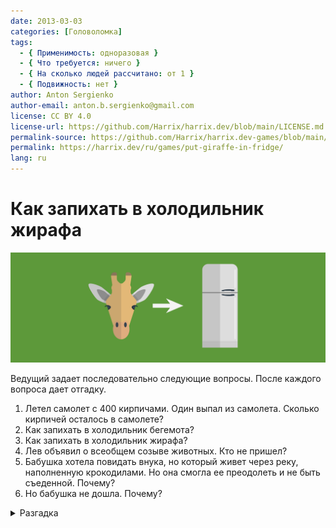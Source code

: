 ```yaml
---
date: 2013-03-03
categories: [Головоломка]
tags:
  - { Применимость: одноразовая }
  - { Что требуется: ничего }
  - { На сколько людей рассчитано: от 1 }
  - { Подвижность: нет }
author: Anton Sergienko
author-email: anton.b.sergienko@gmail.com
license: CC BY 4.0
license-url: https://github.com/Harrix/harrix.dev/blob/main/LICENSE.md
permalink-source: https://github.com/Harrix/harrix.dev-games/blob/main/put-giraffe-in-fridge/put-giraffe-in-fridge.md
permalink: https://harrix.dev/ru/games/put-giraffe-in-fridge/
lang: ru
---
```


# Как запихать в холодильник жирафа

![Featured image](featured-image.svg)

Ведущий задает последовательно следующие вопросы. После каждого вопроса дает отгадку.

1. Летел самолет с 400 кирпичами. Один выпал из самолета. Сколько кирпичей осталось в самолете?
2. Как запихать в холодильник бегемота?
3. Как запихать в холодильник жирафа?
4. Лев объявил о всеобщем созыве животных. Кто не пришел?
5. Бабушка хотела повидать внука, но который живет через реку, наполненную крокодилами. Но она смогла ее преодолеть и не быть съеденной. Почему?
6. Но бабушка не дошла. Почему?

<details>
<summary>Разгадка</summary>

1. 399 кирпичей осталось в самолете (этот вопрос, чтобы сбить с толка).
2. Открыть холодильник. Положить туда бегемота. Закрыть холодильник.
3. Открыть холодильник. Достать оттуда бегемота. Положить туда жирафа. Закрыть холодильник.
4. Жираф. Ибо он в холодильнике.
5. Крокодилы на всеобщем собрании животных.
6. На бабушку упал кирпич из самолета.

</details>
